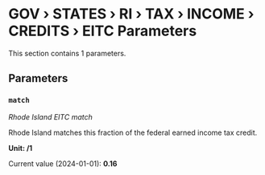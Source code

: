 # GOV › STATES › RI › TAX › INCOME › CREDITS › EITC Parameters

This section contains 1 parameters.

## Parameters

### `match`
*Rhode Island EITC match*

Rhode Island matches this fraction of the federal earned income tax credit.

**Unit: /1**

Current value (2024-01-01): **0.16**

